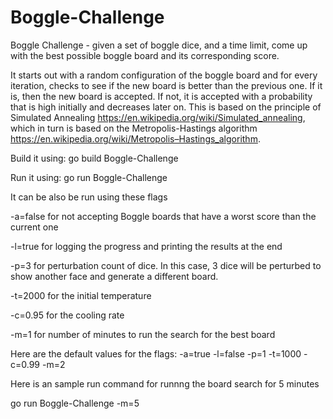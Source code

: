 # Boggle-Challenge
Boggle Challenge - given a set of boggle dice, and a time limit, come up with the best possible boggle board and its corresponding score.

It starts out with a random configuration of the boggle board and for every iteration, checks to see if the new board is better than the previous one. If it is, then the new board is accepted. If not, it is accepted with a probability that is high initially and decreases later on. This is based on the principle of Simulated Annealing https://en.wikipedia.org/wiki/Simulated_annealing, which in turn is based on the Metropolis-Hastings algorithm https://en.wikipedia.org/wiki/Metropolis–Hastings_algorithm.

Build it using: go build Boggle-Challenge

Run it using: go run Boggle-Challenge

It can be also be run using these flags

-a=false for not accepting Boggle boards that have a worst score than the current one

-l=true for logging the progress and printing the results at the end

-p=3 for perturbation count of dice. In this case, 3 dice will be perturbed to show another face and generate a different board.

-t=2000 for the initial temperature

-c=0.95 for the cooling rate

-m=1 for number of minutes to run the search for the best board

Here are the default values for the flags: -a=true -l=false -p=1 -t=1000 -c=0.99 -m=2

Here is an sample run command for runnng the board search for 5 minutes

go run Boggle-Challenge -m=5
